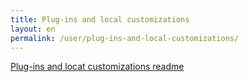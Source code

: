 ```yaml
---
title: Plug-ins and local customizations 
layout: en
permalink: /user/plug-ins-and-local-customizations/ 
---
```


[ Plug-ins and locat customizations readme](https://github.com/archivesspace/archivesspace/blob/master/plugins/PLUGINS_README.md)


